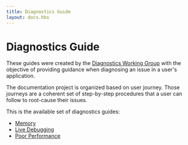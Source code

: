 ```yaml
---
title: Diagnostics Guide
layout: docs.hbs
---
```


# Diagnostics Guide

These guides were created by the [Diagnostics Working Group][] with the
objective of providing guidance when diagnosing an issue in a user's
application.

The documentation project is organized based on user journey. Those journeys
are a coherent set of step-by-step procedures that a user can follow to
root-cause their issues.

This is the available set of diagnostics guides:

- [Memory](/en/docs/guides/diagnostics/memory)
- [Live Debugging](/en/docs/guides/diagnostics/live-debugging)
- [Poor Performance](/en/docs/guides/diagnostics/poor-performance)

[Diagnostics Working Group]: https://github.com/nodejs/diagnostics
